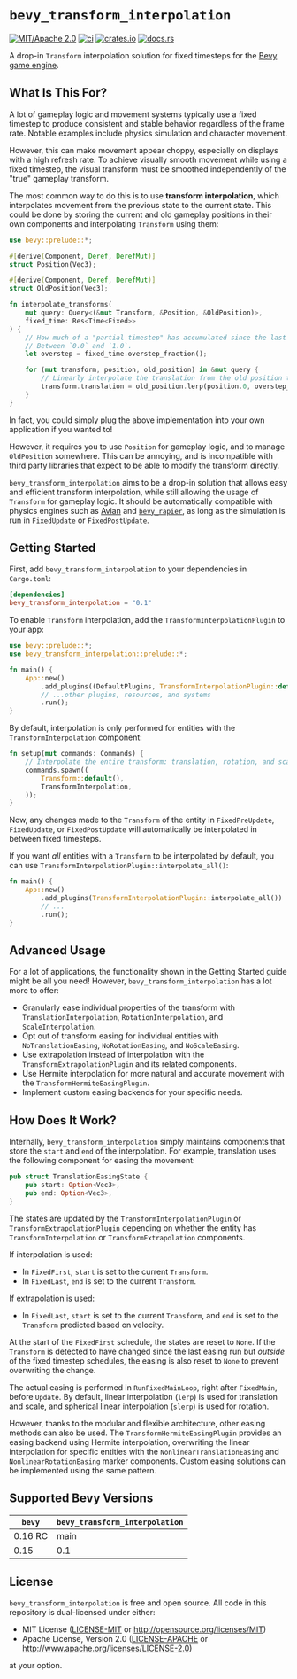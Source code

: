 # `bevy_transform_interpolation`

[![MIT/Apache 2.0](https://img.shields.io/badge/license-MIT%2FApache-blue.svg)](https://github.com/Jondolf/bevy_transform_interpolation#license)
[![ci](https://github.com/Jondolf/bevy_transform_interpolation/actions/workflows/ci.yml/badge.svg?branch=main)](https://github.com/Jondolf/bevy_transform_interpolation/actions/workflows/ci.yml)
[![crates.io](https://img.shields.io/crates/v/bevy_transform_interpolation?label=crates.io)](https://crates.io/crates/bevy_transform_interpolation)
[![docs.rs](https://img.shields.io/docsrs/bevy_transform_interpolation?label=docs.rs)](https://docs.rs/bevy_transform_interpolation)

A drop-in `Transform` interpolation solution for fixed timesteps for the [Bevy game engine](https://bevyengine.org).

## What Is This For?

A lot of gameplay logic and movement systems typically use a fixed timestep to produce consistent and stable behavior
regardless of the frame rate. Notable examples include physics simulation and character movement.

However, this can make movement appear choppy, especially on displays with a high refresh rate.
To achieve visually smooth movement while using a fixed timestep, the visual transform must be smoothed
independently of the "true" gameplay transform.

The most common way to do this is to use **transform interpolation**, which interpolates movement from the previous
state to the current state. This could be done by storing the current and old gameplay positions in their own components
and interpolating `Transform` using them:

```rust
use bevy::prelude::*;

#[derive(Component, Deref, DerefMut)]
struct Position(Vec3);

#[derive(Component, Deref, DerefMut)]
struct OldPosition(Vec3);

fn interpolate_transforms(
    mut query: Query<(&mut Transform, &Position, &OldPosition)>,
    fixed_time: Res<Time<Fixed>>
) {
    // How much of a "partial timestep" has accumulated since the last fixed timestep run.
    // Between `0.0` and `1.0`.
    let overstep = fixed_time.overstep_fraction();

    for (mut transform, position, old_position) in &mut query {
        // Linearly interpolate the translation from the old position to the current one.
        transform.translation = old_position.lerp(position.0, overstep_fraction);
    }
}
```

In fact, you could simply plug the above implementation into your own application if you wanted to!

However, it requires you to use `Position` for gameplay logic, and to manage `OldPosition` somewhere.
This can be annoying, and is incompatible with third party libraries that expect to be able to modify
the transform directly.

`bevy_transform_interpolation` aims to be a drop-in solution that allows easy and efficient transform interpolation,
while still allowing the usage of `Transform` for gameplay logic. It should be automatically compatible with physics engines
such as [Avian](https://github.com/Jondolf/avian) and [`bevy_rapier`](https://github.com/dimforge/bevy_rapier), as long as
the simulation is run in `FixedUpdate` or `FixedPostUpdate`.

## Getting Started

First, add `bevy_transform_interpolation` to your dependencies in `Cargo.toml`:

```toml
[dependencies]
bevy_transform_interpolation = "0.1"
```

To enable `Transform` interpolation, add the `TransformInterpolationPlugin` to your app:

```rust
use bevy::prelude::*;
use bevy_transform_interpolation::prelude::*;

fn main() {
    App::new()
        .add_plugins((DefaultPlugins, TransformInterpolationPlugin::default()))
        // ...other plugins, resources, and systems
        .run();
}
```

By default, interpolation is only performed for entities with the `TransformInterpolation` component:

```rust
fn setup(mut commands: Commands) {
    // Interpolate the entire transform: translation, rotation, and scale.
    commands.spawn((
        Transform::default(),
        TransformInterpolation,
    ));
}
```

Now, any changes made to the `Transform` of the entity in `FixedPreUpdate`, `FixedUpdate`, or `FixedPostUpdate`
will automatically be interpolated in between fixed timesteps.

If you want *all* entities with a `Transform` to be interpolated by default, you can use
`TransformInterpolationPlugin::interpolate_all()`:

```rust
fn main() {
    App::new()
        .add_plugins(TransformInterpolationPlugin::interpolate_all())
        // ...
        .run();
}
```

## Advanced Usage

For a lot of applications, the functionality shown in the Getting Started guide might be all you need!
However, `bevy_transform_interpolation` has a lot more to offer:

- Granularly ease individual properties of the transform with `TranslationInterpolation`, `RotationInterpolation`, and `ScaleInterpolation`.
- Opt out of transform easing for individual entities with `NoTranslationEasing`, `NoRotationEasing`, and `NoScaleEasing`.
- Use extrapolation instead of interpolation with the `TransformExtrapolationPlugin` and its related components.
- Use Hermite interpolation for more natural and accurate movement with the `TransformHermiteEasingPlugin`.
- Implement custom easing backends for your specific needs.

## How Does It Work?

Internally, `bevy_transform_interpolation` simply maintains components that store the `start` and `end` of the interpolation.
For example, translation uses the following component for easing the movement:

```rust
pub struct TranslationEasingState {
    pub start: Option<Vec3>,
    pub end: Option<Vec3>,
}
```

The states are updated by the `TransformInterpolationPlugin` or `TransformExtrapolationPlugin`
depending on whether the entity has `TransformInterpolation` or `TransformExtrapolation` components.

If interpolation is used:

- In `FixedFirst`, `start` is set to the current `Transform`.
- In `FixedLast`, `end` is set to the current `Transform`.

If extrapolation is used:

- In `FixedLast`, `start` is set to the current `Transform`, and `end` is set to the `Transform` predicted based on velocity.

At the start of the `FixedFirst` schedule, the states are reset to `None`. If the `Transform` is detected to have changed
since the last easing run but *outside* of the fixed timestep schedules, the easing is also reset to `None` to prevent overwriting the change.

The actual easing is performed in `RunFixedMainLoop`, right after `FixedMain`, before `Update`.
By default, linear interpolation (`lerp`) is used for translation and scale, and spherical linear interpolation (`slerp`)
is used for rotation.

However, thanks to the modular and flexible architecture, other easing methods can also be used.
The `TransformHermiteEasingPlugin` provides an easing backend using Hermite interpolation,
overwriting the linear interpolation for specific entities with the `NonlinearTranslationEasing`
and `NonlinearRotationEasing` marker components. Custom easing solutions can be implemented using the same pattern.

## Supported Bevy Versions

| `bevy`  | `bevy_transform_interpolation` |
| ------- | ------------------------------ |
| 0.16 RC | main                           |
| 0.15    | 0.1                            |

## License

`bevy_transform_interpolation` is free and open source. All code in this repository is dual-licensed under either:

- MIT License ([LICENSE-MIT](/LICENSE-MIT) or <http://opensource.org/licenses/MIT>)
- Apache License, Version 2.0 ([LICENSE-APACHE](/LICENSE-APACHE) or <http://www.apache.org/licenses/LICENSE-2.0>)

at your option.

